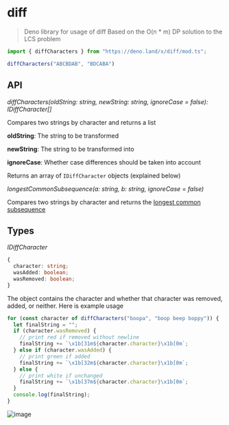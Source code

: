 # diff

> Deno library for usage of diff
> Based on the O(n * m) DP solution to the LCS problem

```typescript
import { diffCharacters } from "https://deno.land/x/diff/mod.ts";

diffCharacters("ABCBDAB", "BDCABA")
```

## API

*diffCharacters(oldString: string, newString: string, ignoreCase = false): IDiffCharacter[]*

Compares two strings by character and returns a list 

**oldString**: The string to be transformed

**newString**: The string to be transformed into

**ignoreCase**: Whether case differences should be taken into account

Returns an array of `IDiffCharacter` objects (explained below)

*longestCommonSubsequence(a: string, b: string, ignoreCase = false)*

Compares two strings by character and returns the [longest common subsequence](https://en.wikipedia.org/wiki/Longest_common_subsequence_problem)

## Types

*IDiffCharacter*
```typescript
{
  character: string;
  wasAdded: boolean;
  wasRemoved: boolean;
}
```
The object contains the character and whether that character was removed, added, or neither. Here is example usage
```typescript
for (const character of diffCharacters("boopa", "boop beep boppy")) {
  let finalString = "";
  if (character.wasRemoved) {
    // print red if removed without newline
    finalString += `\x1b[31m${character.character}\x1b[0m`;
  } else if (character.wasAdded) {
    // print green if added
    finalString += `\x1b[32m${character.character}\x1b[0m`;
  } else {
    // print white if unchanged
    finalString += `\x1b[37m${character.character}\x1b[0m`;
  }
  console.log(finalString);
}
```
![image](https://user-images.githubusercontent.com/36348190/167757003-aef6e4c7-6c83-444e-ba04-7bb6c6681133.png)

